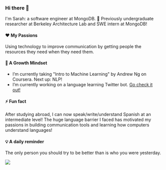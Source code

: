 ### Hi there 👋

<!--
**cookiestuf/cookiestuf** is a ✨ _special_ ✨ repository because its `README.md` (this file) appears on your GitHub profile.

Here are some ideas to get you started:

- 🔭 I’m currently working on ...
- 🌱 I’m currently learning ...
- 👯 I’m looking to collaborate on ...
- 🤔 I’m looking for help with ...
- 💬 Ask me about ...
- 📫 How to reach me: ...
- 😄 Pronouns: ...
- ⚡ Fun fact: ...
-->
I'm Sarah: a software engineer at MongoDB. 🤗 Previously undergraduate researcher at Berkeley Architecture Lab and SWE intern at MongoDB! 
#### ❤️ My Passions 
Using technology to improve communication by getting people the resources they need when they need them.

#### 🌱 A Growth Mindset
- I’m currently taking "Intro to Machine Learning" by Andrew Ng on Coursera. Next up: NLP!
- I’m currently working on a language learning Twitter bot. [Go check it out!](https://github.com/cookiestuf/language-context-bot)
#### ⚡ Fun fact
After studying abroad, I can now speak/write/understand Spanish at an intermediate level! The huge language barrier I faced has motivated my passions in building communication tools and learning how computers understand languages! 
#### 💡 A daily reminder
The only person you should try to be better than is who you were yesterday.

<img src="https://media.giphy.com/media/LW5vBvAb48Oe9OoEKT/giphy.gif"/>
